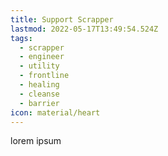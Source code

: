 ```yaml
---
title: Support Scrapper
lastmod: 2022-05-17T13:49:54.524Z
tags:
  - scrapper
  - engineer
  - utility
  - frontline
  - healing
  - cleanse
  - barrier
icon: material/heart
---
```

lorem ipsum
